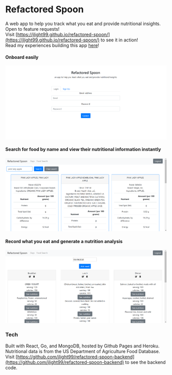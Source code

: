 # Refactored Spoon
A web app to help you track what you eat and provide nutritional insights. Open to feature requests!<br />
Visit [https://jlight99.github.io/refactored-spoon/](https://jlight99.github.io/refactored-spoon/) to see it in action!<br />
Read my experiences building this app [here](https://medium.com/@ellenhuang523/building-a-nutrition-tracking-app-with-react-go-and-mongodb-9f8da9e39e66)!<br />

#### Onboard easily
![signinImg](/public/screenshots/signin.png)<br />

#### Search for food by name and view their nutritional information instantly
![foodsearchImg](/public/screenshots/foodsearch.png)<br />

#### Record what you eat and generate a nutrition analysis
![mealsImg](/public/screenshots/meals.png)<br />

### Tech
Built with React, Go, and MongoDB, hosted by Github Pages and Heroku. Nutritional data is from the US Department of Agriculture Food Database.<br />
Visit [https://github.com/jlight99/refactored-spoon-backend](https://github.com/jlight99/refactored-spoon-backend) to see the backend code.<br />
